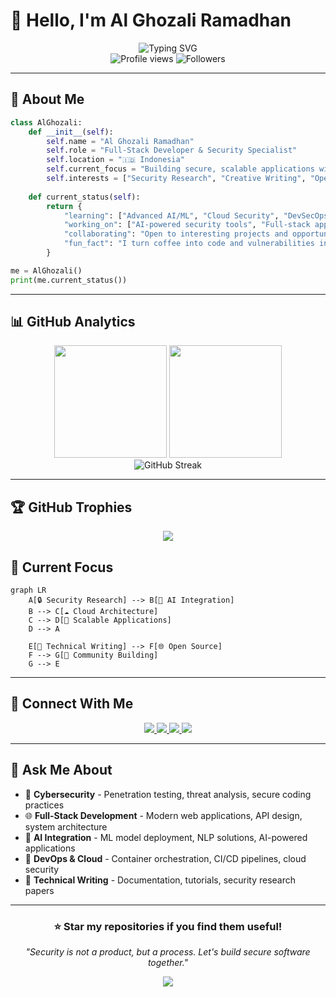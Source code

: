 # 👋 Hello, I'm Al Ghozali Ramadhan

<div align="center">
  <img src="https://readme-typing-svg.herokuapp.com?font=Fira+Code&pause=1000&color=0366D6&center=true&vCenter=true&width=435&lines=Full-Stack+Developer;Security+Specialist;AI+Enthusiast;Problem+Solver" alt="Typing SVG" />
</div>

<div align="center">
  <img src="https://komarev.com/ghpvc/?username=awiones&style=flat-square&color=0366d6" alt="Profile views" />
  <img src="https://img.shields.io/github/followers/awiones?style=flat-square&color=0366d6" alt="Followers" />
</div>

---

## 🚀 About Me

```python
class AlGhozali:
    def __init__(self):
        self.name = "Al Ghozali Ramadhan"
        self.role = "Full-Stack Developer & Security Specialist"
        self.location = "🇮🇩 Indonesia"
        self.current_focus = "Building secure, scalable applications with AI integration"
        self.interests = ["Security Research", "Creative Writing", "Open Source"]
        
    def current_status(self):
        return {
            "learning": ["Advanced AI/ML", "Cloud Security", "DevSecOps"],
            "working_on": ["AI-powered security tools", "Full-stack applications"],
            "collaborating": "Open to interesting projects and opportunities",
            "fun_fact": "I turn coffee into code and vulnerabilities into patches ☕"
        }

me = AlGhozali()
print(me.current_status())
```
---

## 📊 GitHub Analytics

<div align="center">
  <img height="180em" src="https://github-readme-stats.vercel.app/api?username=awiones&show_icons=true&theme=github_dark&include_all_commits=true&count_private=true"/>
  <img height="180em" src="https://github-readme-stats.vercel.app/api/top-langs/?username=awiones&layout=compact&langs_count=8&theme=github_dark"/>
</div>

<div align="center">
  <img src="https://github-readme-streak-stats.herokuapp.com/?user=awiones&theme=github-dark-blue" alt="GitHub Streak" />
</div>

---

## 🏆 GitHub Trophies
<div align="center">
  <img src="https://github-profile-trophy.vercel.app/?username=awiones&theme=darkhub&no-frame=true&margin-w=15&margin-h=15&column=4" />
</div>

## 🎯 Current Focus

```mermaid
graph LR
    A[🔒 Security Research] --> B[🤖 AI Integration]
    B --> C[☁️ Cloud Architecture]
    C --> D[🚀 Scalable Applications]
    D --> A
    
    E[📝 Technical Writing] --> F[🌐 Open Source]
    F --> G[👥 Community Building]
    G --> E
```

---

## 🤝 Connect With Me

<div align="center">
  <a href="https://www.linkedin.com/in/al-ghozali-ramadhan-73966a283">
    <img src="https://img.shields.io/badge/LinkedIn-0077B5?style=for-the-badge&logo=linkedin&logoColor=white" />
  </a>
  <a href="https://twitter.com/ojah77">
    <img src="https://img.shields.io/badge/Twitter-1DA1F2?style=for-the-badge&logo=twitter&logoColor=white" />
  </a>
  <a href="mailto:awiones@gmail.com">
    <img src="https://img.shields.io/badge/Email-D14836?style=for-the-badge&logo=gmail&logoColor=white" />
  </a>
  <a href="https://awiones.github.io/Al-Portofolio">
    <img src="https://img.shields.io/badge/Portfolio-000000?style=for-the-badge&logo=About.me&logoColor=white" />
  </a>
</div>

---

## 💬 Ask Me About
- 🔐 **Cybersecurity** - Penetration testing, threat analysis, secure coding practices
- 🌐 **Full-Stack Development** - Modern web applications, API design, system architecture
- 🤖 **AI Integration** - ML model deployment, NLP solutions, AI-powered applications
- 🚀 **DevOps & Cloud** - Container orchestration, CI/CD pipelines, cloud security
- 📝 **Technical Writing** - Documentation, tutorials, security research papers

---

<div align="center">
  <h3>⭐ Star my repositories if you find them useful!</h3>
  <p><em>"Security is not a product, but a process. Let's build secure software together."</em></p>
  
  <img src="https://forthebadge.com/images/badges/built-with-love.svg" />
</div>
